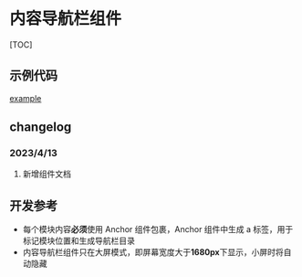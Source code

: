 # 内容导航栏组件

[TOC]

## 示例代码

[example](./example.vue)

## changelog

### 2023/4/13

1. 新增组件文档

## 开发参考

- 每个模块内容**必须**使用 Anchor 组件包裹，Anchor 组件中生成 a 标签，用于标记模块位置和生成导航栏目录
- 内容导航栏组件只在大屏模式，即屏幕宽度大于**1680px**下显示，小屏时将自动隐藏

